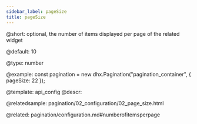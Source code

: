 ```yaml
---
sidebar_label: pageSize
title: pageSize
---          
```


@short: 
optional, the number of items displayed per page of the related widget


@default:
10


@type: number

@example: 
const pagination = new dhx.Pagination("pagination_container", {
    pageSize: 22 
});


@template:	api_config
@descr: 


@relatedsample:
pagination/02_configuration/02_page_size.html

@related: pagination/configuration.md#numberofitemsperpage

